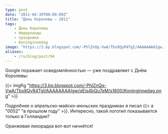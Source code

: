 ```yaml
---
type: post
date: "2011-04-30T00:00:00Z"
title: "День Королевы — 2011"
tags:
    - День Королевы
    - Нидерланды
    - праздники
    - Koninginnedag
image: "https://3.bp.blogspot.com/-PhlZnQq-VwA/Tbs8QyR4TgI/AAAAAAAAIgw/qEis4bQu7eM/s1600/Koninginnedag.png"
aliases:
    - /ru/blog/post/94
---
```


Google поражает осведомлённостью — уже поздравляет с Днём Королевы:

{{< imgfig "https://3.bp.blogspot.com/-PhlZnQq-VwA/Tbs8QyR4TgI/AAAAAAAAIgw/qEis4bQu7eM/s1600/Koninginnedag.png" >}}

<!--more-->

Подробнее о апрельско-майско-июньских праздниках я писал {{< a "0052" "в прошлом году" >}}. Интересно, такой логотип показывается только в Голландии?

Оранжевая лихорадка вот-вот начнётся!

